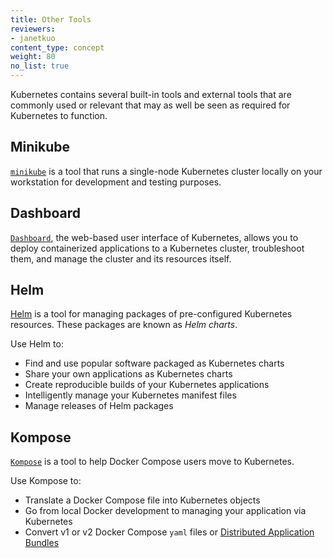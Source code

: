 ```yaml
---
title: Other Tools
reviewers:
- janetkuo
content_type: concept
weight: 80
no_list: true
---
```


<!-- overview -->
Kubernetes contains several built-in tools and external tools that are commonly used or relevant that may as well be seen as required for Kubernetes to function.


<!-- body -->

## Minikube

[`minikube`](https://minikube.sigs.k8s.io/docs/) is a tool that
runs a single-node Kubernetes cluster locally on your workstation for
development and testing purposes.

## Dashboard

[`Dashboard`](/docs/tasks/access-application-cluster/web-ui-dashboard/), the web-based user interface of Kubernetes, allows you to deploy containerized applications
to a Kubernetes cluster, troubleshoot them, and manage the cluster and its resources itself.

## Helm

[Helm](https://helm.sh/) is a tool for managing packages of pre-configured
Kubernetes resources. These packages are known as _Helm charts_.

Use Helm to:

* Find and use popular software packaged as Kubernetes charts
* Share your own applications as Kubernetes charts
* Create reproducible builds of your Kubernetes applications
* Intelligently manage your Kubernetes manifest files
* Manage releases of Helm packages

## Kompose

[`Kompose`](https://github.com/kubernetes/kompose) is a tool to help Docker Compose users move to Kubernetes.

Use Kompose to:

* Translate a Docker Compose file into Kubernetes objects
* Go from local Docker development to managing your application via Kubernetes
* Convert v1 or v2 Docker Compose `yaml` files or [Distributed Application Bundles](https://docs.docker.com/compose/bundles/)
